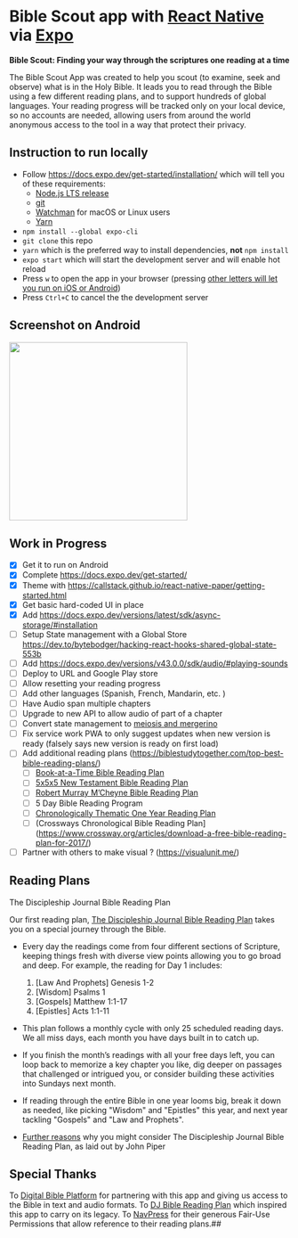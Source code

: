 # Bible Scout app with [React Native](https://reactnative.dev/) via [Expo](https://docs.expo.dev/)
**Bible Scout: Finding your way through the scriptures one reading at a time**

The Bible Scout App was created to help you scout (to examine, seek and observe) what is in the Holy Bible. It leads you to read through the Bible using a few different reading plans, and to support hundreds of global languages. Your reading progress will be tracked only on your local device, so no accounts are needed, allowing users from around the world anonymous access to the tool in a way that protect their privacy.

## Instruction to run locally
- Follow https://docs.expo.dev/get-started/installation/ which will tell you of these requirements:
   - [Node.js LTS release](https://nodejs.org/en/)
   - [git](https://git-scm.com/)
   - [Watchman](https://facebook.github.io/watchman/docs/install#buildinstall) for macOS or Linux users
   - [Yarn](https://classic.yarnpkg.com/en/docs/install)
- `npm install --global expo-cli`
- `git clone` this repo
- `yarn` which is the preferred way to install dependencies, **not** `npm install`
- `expo start` which will start the development server and will enable hot reload
- Press `w` to open the app in your browser (pressing [other letters will let you run on iOS or Android](https://docs.expo.dev/get-started/create-a-new-app/#opening-the-app-on-your-phonetablet))
- Press `Ctrl+C` to cancel the the development server

## Screenshot on Android
<!-- ![Screenshot_20211118-222230_Expo Go](https://user-images.githubusercontent.com/5218249/142559656-4566201e-f34b-4a0b-9891-78336c3e95a5.jpg) -->
<img src="https://user-images.githubusercontent.com/5218249/142559656-4566201e-f34b-4a0b-9891-78336c3e95a5.jpg" width="320" />

## Work in Progress
- [x] Get it to run on Android
- [x] Complete https://docs.expo.dev/get-started/
- [x] Theme with https://callstack.github.io/react-native-paper/getting-started.html
- [x] Get basic hard-coded UI in place
- [x] Add https://docs.expo.dev/versions/latest/sdk/async-storage/#installation
- [ ] Setup State management with a Global Store https://dev.to/bytebodger/hacking-react-hooks-shared-global-state-553b
- [ ] Add https://docs.expo.dev/versions/v43.0.0/sdk/audio/#playing-sounds
- [ ] Deploy to URL and Google Play store
- [ ] Allow resetting your reading progress 
- [ ] Add other languages (Spanish, French, Mandarin, etc. )
- [ ] Have Audio span multiple chapters
- [ ] Upgrade to new API to allow audio of part of a chapter
- [ ] Convert state management to [meiosis and mergerino](http://meiosis.js.org/tutorial/05-meiosis-with-mergerino.html)
- [ ] Fix service work PWA to only suggest updates when new version is ready (falsely says new version is ready on first load)
- [ ] Add additional reading plans (https://biblestudytogether.com/top-best-bible-reading-plans/)
  - [ ] [Book-at-a-Time Bible Reading Plan](https://www.navigators.org/resource/bible-reading-plans/)
  - [ ] [5x5x5 New Testament Bible Reading Plan](https://www.navigators.org/resource/bible-reading-plans/) 
  - [ ] [Robert Murray M’Cheyne Bible Reading Plan](https://www.crossway.org/articles/download-a-free-bible-reading-plan-for-2017/)
  - [ ] 5 Day Bible Reading Program
  - [ ] [Chronologically Thematic One Year Reading Plan](https://treasureinthebible.com/UndatedThematicallyChronologicalBible%20ReadingPlanRevised2012-11-13.pdf)
  - [ ] (Crossways Chronological Bible Reading Plan](https://www.crossway.org/articles/download-a-free-bible-reading-plan-for-2017/)
- [ ] Partner with others to make visual ? (https://visualunit.me/)

## Reading Plans
The Discipleship Journal Bible Reading Plan

Our first reading plan, [The Discipleship Journal Bible Reading Plan](https://www.navigators.org/wp-content/uploads/2017/04/Discipleship-Journal-Bible-Reading-Plan-9781617479083.pdf) takes you on a special journey through the Bible.

- Every day the readings come from four different sections of Scripture, keeping things fresh with diverse view points allowing you to go broad and deep.
For example, the reading for Day 1 includes:
   1. [Law And Prophets] Genesis 1-2
   1. [Wisdom] Psalms 1
   1. [Gospels] Matthew 1:1-17
   1. [Epistles] Acts 1:1-11

- This plan follows a monthly cycle with only 25 scheduled reading days. We all miss days, each month you have days built in to catch up.

- If you finish the month’s readings with all your free days left, you can loop back to memorize a key chapter you like, dig deeper on passages that challenged or intrigued you, or consider building these activities into Sundays next month.

- If reading through the entire Bible in one year looms big, break it down as needed, like picking "Wisdom" and "Epistles" this year, and next year tackling "Gospels" and "Law and Prophets".

- [Further reasons](https://www.desiringgod.org/interviews/a-new-year-a-new-bible-reading-plan) why you might consider The Discipleship Journal Bible Reading Plan, as laid out by John Piper

## Special Thanks
To [Digital Bible Platform](https://www.digitalbibleplatform.com/about) for partnering with this app and giving us access to the Bible in text and audio formats.
To [DJ Bible Reading Plan](https://play.google.com/store/apps/details?id=huss.john.djbible&hl=en_US) which inspired this app to carry on its legacy.
To [NavPress](https://www.navigators.org/resource/bible-reading-plans) for their generous Fair-Use Permissions that allow reference to their reading plans.##
